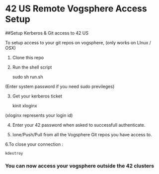 # 42 US Remote Vogsphere Access Setup
##Setup Kerberos &amp; Git access to 42 US

To setup access to your git repos on vogsphere, (only works on LInux / OSX)

1. Clone this repo

2. Run the shell script 
	
	sudo sh run.sh

(Enter system password if you need sudo previleges)

3. Get your kerberos ticket

	kinit xloginx

(xloginx represents your login id)

4. Enter your 42 password when asked to successfull authenticate.

5. lone/Push/Pull from all the Vogsphere Git repos you have access to. 

6.To close your connection :

    kdestroy


### You can now access your vogsphere outside the 42 clusters